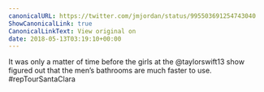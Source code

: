 ```yaml
---
canonicalURL: https://twitter.com/jmjordan/status/995503691254743040
ShowCanonicalLink: true
CanonicalLinkText: View original on
date: 2018-05-13T03:19:10+00:00
---
```

It was only a matter of time before the girls at the @taylorswift13 show figured out that the men’s bathrooms are much faster to use.  #repTourSantaClara